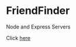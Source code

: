 # FriendFinder
Node and Express Servers

Click <a href="https://tranquil-big-bend-81077.herokuapp.com/">here</a>